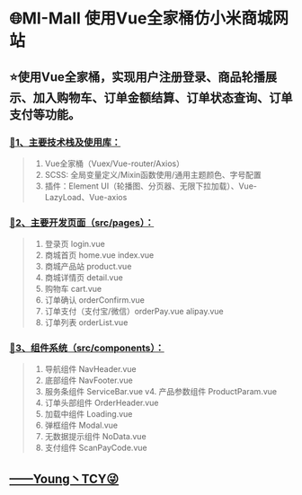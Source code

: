 # 🌐MI-Mall 使用Vue全家桶仿小米商城网站
## ⭐️使用Vue全家桶，实现用户注册登录、商品轮播展示、加入购物车、订单金额结算、订单状态查询、订单支付等功能。
### [📕1、主要技术栈及使用库：](https://github.com/CoderTyy/MI-Mall/blob/master/package.json)
>1. Vue全家桶（Vuex/Vue-router/Axios）
>2. SCSS: 全局变量定义/Mixin函数使用/通用主题颜色、字号配置
>3. 插件：Element UI（轮播图、分页器、无限下拉加载）、Vue-LazyLoad、Vue-axios

### [📗2、主要开发页面（src/pages）：](https://github.com/CoderTyy/MI-Mall/tree/master/src/pages)
>1. 登录页 login.vue
>2. 商城首页 home.vue index.vue
>3. 商城产品站 product.vue
>4. 商城详情页 detail.vue
>5. 购物车 cart.vue
>6. 订单确认 orderConfirm.vue
>7. 订单支付（支付宝/微信）orderPay.vue alipay.vue
>8. 订单列表 orderList.vue

### [📘3、组件系统（src/components）：](https://github.com/CoderTyy/MI-Mall/tree/master/src/components)
>1. 导航组件 NavHeader.vue
>2. 底部组件 NavFooter.vue
>3. 服务条组件 ServiceBar.vue
v4. 产品参数组件 ProductParam.vue
>5. 订单头部组件 OrderHeader.vue
>6. 加载中组件 Loading.vue
>7. 弹框组件 Modal.vue
>8. 无数据提示组件 NoData.vue
>9. 支付组件 ScanPayCode.vue


## [——Young丶TCY😜](https://github.com/CoderTyy)
